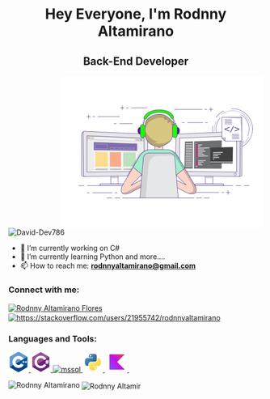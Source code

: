 <h1 align="center">Hey Everyone, I'm Rodnny Altamirano</h1>
<h2 align="center">Back-End Developer</h2>

<img align="right" alt="Coding" width="400" src="https://raw.githubusercontent.com/devSouvik/devSouvik/master/gif3.gif">

<p align="left"> <img src="https://komarev.com/ghpvc/?username=rodnnyaltamir&label=Profile%20views&color=0e75b6&style=flat" alt="David-Dev786" /> </p>

- 🔭 I’m currently working on C#
- 🌱 I’m currently learning Python and more.... 
- 📫 How to reach me: **rodnnyaltamirano@gmail.com**

<h3 align="left">Connect with me:</h3>
<p align="left">
<a href="https://www.linkedin.com/in/rodnny-altamirano-8600532a1/" target="_blank"><img align="center" src="https://raw.githubusercontent.com/rahuldkjain/github-profile-readme-generator/master/src/images/icons/Social/linked-in-alt.svg" alt="Rodnny Altamirano Flores" height="30" width="40" /></a>
<a href="https://stackoverflow.com/users/23048938/rodnny-altamirano" target="blank"><img align="center" src="https://raw.githubusercontent.com/rahuldkjain/github-profile-readme-generator/master/src/images/icons/Social/stack-overflow.svg" alt="https://stackoverflow.com/users/21955742/rodnnyaltamirano" height="30" width="40" /></a>
</p>

<h3 align="left">Languages and Tools:</h3>
<p align="left"> <a href="https://www.w3schools.com/cpp/" target="_blank" rel="noreferrer"> <img src="https://raw.githubusercontent.com/devicons/devicon/master/icons/cplusplus/cplusplus-original.svg" alt="cplusplus" width="40" height="40"/> </a> <a href="https://www.w3schools.com/cs/" target="_blank" rel="noreferrer"> <img src="https://raw.githubusercontent.com/devicons/devicon/master/icons/csharp/csharp-original.svg" alt="csharp" width="40" height="40"/> </a> <a href="https://www.microsoft.com/en-us/sql-server" target="_blank" rel="noreferrer"> <img src="https://www.svgrepo.com/show/303229/microsoft-sql-server-logo.svg" alt="mssql" width="40" height="40"/> </a> <a href="https://www.python.org" target="_blank" rel="noreferrer"> <img
src="https://raw.githubusercontent.com/devicons/devicon/master/icons/python/python-original.svg" alt="python" width="40" height="40"/> </a>  <a href="https://www.kotlin.org" target="_blank" rel="noreferrer"> <img src="https://raw.githubusercontent.com/devicons/devicon/master/icons/kotlin/kotlin-original.svg" alt="kotlin" width="40" height="40"/> </a> </p>

<p><img align="left" src="https://github-readme-stats.vercel.app/api/top-langs?username=rodnnyaltamir&show_icons=true&theme=react&hide_border=true&locale=en&layout=compact" alt="Rodnny Altamirano" /></p>

<p>&nbsp;<img align="center" src="https://github-readme-stats.vercel.app/api?username=rodnnyaltamir&show_icons=true&theme=react&hide_border=true&locale=en" alt="Rodnny Altamir" /></p>
